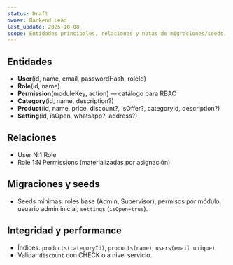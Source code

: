 ```yaml
---
status: Draft
owner: Backend Lead
last_update: 2025-10-08
scope: Entidades principales, relaciones y notas de migraciones/seeds.
---
```


## Entidades
- **User**(id, name, email, passwordHash, roleId)
- **Role**(id, name)
- **Permission**(moduleKey, action) — catálogo para RBAC
- **Category**(id, name, description?)
- **Product**(id, name, price, discount?, isOffer?, categoryId, description?)
- **Setting**(id, isOpen, whatsapp?, address?)

## Relaciones
- User N:1 Role
- Role 1:N Permissions (materializadas por asignación)

## Migraciones y seeds
- Seeds mínimas: roles base (Admin, Supervisor), permisos por módulo, usuario admin inicial, `settings` (`isOpen=true`).

## Integridad y performance
- Índices: `products(categoryId)`, `products(name)`, `users(email unique)`.
- Validar `discount` con CHECK o a nivel servicio.
